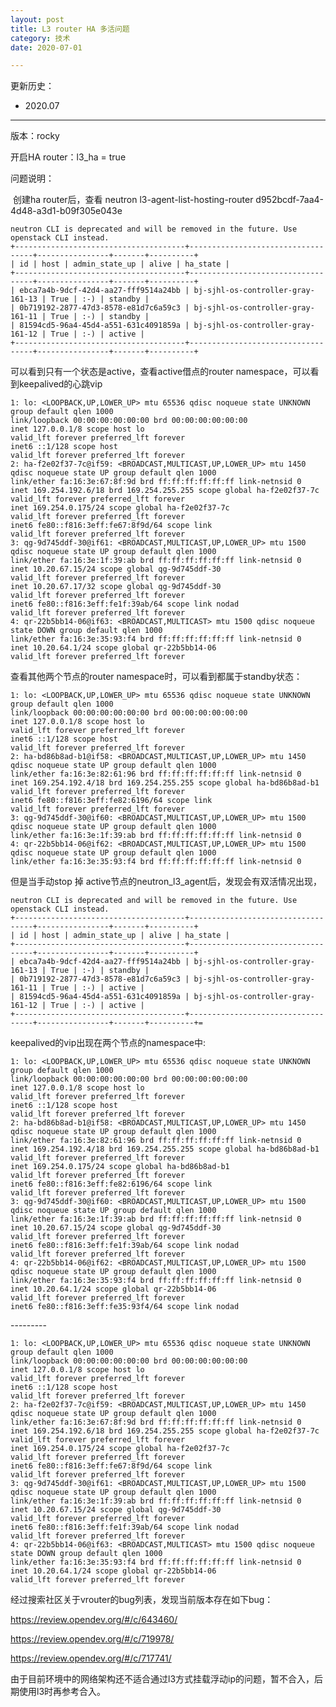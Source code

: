 ```yaml
---
layout: post
title: L3 router HA 多活问题
category: 技术
date: 2020-07-01

---
```


更新历史：

- 2020.07 

------



版本：rocky

开启HA router：l3_ha = true



问题说明：

​    创建ha router后，查看 neutron l3-agent-list-hosting-router d952bcdf-7aa4-4d48-a3d1-b09f305e043e

```
neutron CLI is deprecated and will be removed in the future. Use openstack CLI instead.
+--------------------------------------+-----------------------------------+----------------+-------+----------+
| id | host | admin_state_up | alive | ha_state |
+--------------------------------------+-----------------------------------+----------------+-------+----------+
| ebca7a4b-9dcf-42d4-aa27-fff9514a24bb | bj-sjhl-os-controller-gray-161-13 | True | :-) | standby |
| 0b719192-2877-47d3-8578-e81d7c6a59c3 | bj-sjhl-os-controller-gray-161-11 | True | :-) | standby |
| 81594cd5-96a4-45d4-a551-631c4091859a | bj-sjhl-os-controller-gray-161-12 | True | :-) | active |
+--------------------------------------+-----------------------------------+----------------+-------+----------+
```





可以看到只有一个状态是active，查看active借点的router namespace，可以看到keepalived的心跳vip

```root@bj-sjhl-os-controller-gray-161-12 jumpadmin]# ip netns exec qrouter-d952bcdf-7aa4-4d48-a3d1-b09f305e043e ip a
1: lo: <LOOPBACK,UP,LOWER_UP> mtu 65536 qdisc noqueue state UNKNOWN group default qlen 1000
link/loopback 00:00:00:00:00:00 brd 00:00:00:00:00:00
inet 127.0.0.1/8 scope host lo
valid_lft forever preferred_lft forever
inet6 ::1/128 scope host
valid_lft forever preferred_lft forever
2: ha-f2e02f37-7c@if59: <BROADCAST,MULTICAST,UP,LOWER_UP> mtu 1450 qdisc noqueue state UP group default qlen 1000
link/ether fa:16:3e:67:8f:9d brd ff:ff:ff:ff:ff:ff link-netnsid 0
inet 169.254.192.6/18 brd 169.254.255.255 scope global ha-f2e02f37-7c
valid_lft forever preferred_lft forever
inet 169.254.0.175/24 scope global ha-f2e02f37-7c
valid_lft forever preferred_lft forever
inet6 fe80::f816:3eff:fe67:8f9d/64 scope link
valid_lft forever preferred_lft forever
3: qg-9d745ddf-30@if61: <BROADCAST,MULTICAST,UP,LOWER_UP> mtu 1500 qdisc noqueue state UP group default qlen 1000
link/ether fa:16:3e:1f:39:ab brd ff:ff:ff:ff:ff:ff link-netnsid 0
inet 10.20.67.15/24 scope global qg-9d745ddf-30
valid_lft forever preferred_lft forever
inet 10.20.67.17/32 scope global qg-9d745ddf-30
valid_lft forever preferred_lft forever
inet6 fe80::f816:3eff:fe1f:39ab/64 scope link nodad
valid_lft forever preferred_lft forever
4: qr-22b5bb14-06@if63: <BROADCAST,MULTICAST> mtu 1500 qdisc noqueue state DOWN group default qlen 1000
link/ether fa:16:3e:35:93:f4 brd ff:ff:ff:ff:ff:ff link-netnsid 0
inet 10.20.64.1/24 scope global qr-22b5bb14-06
valid_lft forever preferred_lft forever
```



查看其他两个节点的router namespace时，可以看到都属于standby状态：



```[root@bj-sjhl-os-controller-gray-161-11 jumpadmin]# ip netns exec qrouter-d952bcdf-7aa4-4d48-a3d1-b09f305e043e ip a
1: lo: <LOOPBACK,UP,LOWER_UP> mtu 65536 qdisc noqueue state UNKNOWN group default qlen 1000
link/loopback 00:00:00:00:00:00 brd 00:00:00:00:00:00
inet 127.0.0.1/8 scope host lo
valid_lft forever preferred_lft forever
inet6 ::1/128 scope host
valid_lft forever preferred_lft forever
2: ha-bd86b8ad-b1@if58: <BROADCAST,MULTICAST,UP,LOWER_UP> mtu 1450 qdisc noqueue state UP group default qlen 1000
link/ether fa:16:3e:82:61:96 brd ff:ff:ff:ff:ff:ff link-netnsid 0
inet 169.254.192.4/18 brd 169.254.255.255 scope global ha-bd86b8ad-b1
valid_lft forever preferred_lft forever
inet6 fe80::f816:3eff:fe82:6196/64 scope link
valid_lft forever preferred_lft forever
3: qg-9d745ddf-30@if60: <BROADCAST,MULTICAST,UP,LOWER_UP> mtu 1500 qdisc noqueue state UP group default qlen 1000
link/ether fa:16:3e:1f:39:ab brd ff:ff:ff:ff:ff:ff link-netnsid 0
4: qr-22b5bb14-06@if62: <BROADCAST,MULTICAST,UP,LOWER_UP> mtu 1500 qdisc noqueue state UP group default qlen 1000
link/ether fa:16:3e:35:93:f4 brd ff:ff:ff:ff:ff:ff link-netnsid 0
```



但是当手动stop 掉 active节点的neutron_l3_agent后，发现会有双活情况出现，

```[root@bj-sjhl-os-controller-gray-161-11 ~]# neutron l3-agent-list-hosting-router d952bcdf-7aa4-4d48-a3d1-b09f305e043e
neutron CLI is deprecated and will be removed in the future. Use openstack CLI instead.
+--------------------------------------+-----------------------------------+----------------+-------+----------+
| id | host | admin_state_up | alive | ha_state |
+--------------------------------------+-----------------------------------+----------------+-------+----------+
| ebca7a4b-9dcf-42d4-aa27-fff9514a24bb | bj-sjhl-os-controller-gray-161-13 | True | :-) | standby |
| 0b719192-2877-47d3-8578-e81d7c6a59c3 | bj-sjhl-os-controller-gray-161-11 | True | :-) | active |
| 81594cd5-96a4-45d4-a551-631c4091859a | bj-sjhl-os-controller-gray-161-12 | True | :-) | active |
+--------------------------------------+-----------------------------------+----------------+-------+----------+=
```



keepalived的vip出现在两个节点的namespace中:

```root@bj-sjhl-os-controller-gray-161-11 ~]# ip netns exec qrouter-d952bcdf-7aa4-4d48-a3d1-b09f305e043e ip a
1: lo: <LOOPBACK,UP,LOWER_UP> mtu 65536 qdisc noqueue state UNKNOWN group default qlen 1000
link/loopback 00:00:00:00:00:00 brd 00:00:00:00:00:00
inet 127.0.0.1/8 scope host lo
valid_lft forever preferred_lft forever
inet6 ::1/128 scope host
valid_lft forever preferred_lft forever
2: ha-bd86b8ad-b1@if58: <BROADCAST,MULTICAST,UP,LOWER_UP> mtu 1450 qdisc noqueue state UP group default qlen 1000
link/ether fa:16:3e:82:61:96 brd ff:ff:ff:ff:ff:ff link-netnsid 0
inet 169.254.192.4/18 brd 169.254.255.255 scope global ha-bd86b8ad-b1
valid_lft forever preferred_lft forever
inet 169.254.0.175/24 scope global ha-bd86b8ad-b1
valid_lft forever preferred_lft forever
inet6 fe80::f816:3eff:fe82:6196/64 scope link
valid_lft forever preferred_lft forever
3: qg-9d745ddf-30@if60: <BROADCAST,MULTICAST,UP,LOWER_UP> mtu 1500 qdisc noqueue state UP group default qlen 1000
link/ether fa:16:3e:1f:39:ab brd ff:ff:ff:ff:ff:ff link-netnsid 0
inet 10.20.67.15/24 scope global qg-9d745ddf-30
valid_lft forever preferred_lft forever
inet6 fe80::f816:3eff:fe1f:39ab/64 scope link nodad
valid_lft forever preferred_lft forever
4: qr-22b5bb14-06@if62: <BROADCAST,MULTICAST,UP,LOWER_UP> mtu 1500 qdisc noqueue state UP group default qlen 1000
link/ether fa:16:3e:35:93:f4 brd ff:ff:ff:ff:ff:ff link-netnsid 0
inet 10.20.64.1/24 scope global qr-22b5bb14-06
valid_lft forever preferred_lft forever
inet6 fe80::f816:3eff:fe35:93f4/64 scope link nodad
```



\---------



```[root@bj-sjhl-os-controller-gray-161-12 jumpadmin]# ip netns exec qrouter-d952bcdf-7aa4-4d48-a3d1-b09f305e043e ip a
1: lo: <LOOPBACK,UP,LOWER_UP> mtu 65536 qdisc noqueue state UNKNOWN group default qlen 1000
link/loopback 00:00:00:00:00:00 brd 00:00:00:00:00:00
inet 127.0.0.1/8 scope host lo
valid_lft forever preferred_lft forever
inet6 ::1/128 scope host
valid_lft forever preferred_lft forever
2: ha-f2e02f37-7c@if59: <BROADCAST,MULTICAST,UP,LOWER_UP> mtu 1450 qdisc noqueue state UP group default qlen 1000
link/ether fa:16:3e:67:8f:9d brd ff:ff:ff:ff:ff:ff link-netnsid 0
inet 169.254.192.6/18 brd 169.254.255.255 scope global ha-f2e02f37-7c
valid_lft forever preferred_lft forever
inet 169.254.0.175/24 scope global ha-f2e02f37-7c
valid_lft forever preferred_lft forever
inet6 fe80::f816:3eff:fe67:8f9d/64 scope link
valid_lft forever preferred_lft forever
3: qg-9d745ddf-30@if61: <BROADCAST,MULTICAST,UP,LOWER_UP> mtu 1500 qdisc noqueue state UP group default qlen 1000
link/ether fa:16:3e:1f:39:ab brd ff:ff:ff:ff:ff:ff link-netnsid 0
inet 10.20.67.15/24 scope global qg-9d745ddf-30
valid_lft forever preferred_lft forever
inet6 fe80::f816:3eff:fe1f:39ab/64 scope link nodad
valid_lft forever preferred_lft forever
4: qr-22b5bb14-06@if63: <BROADCAST,MULTICAST> mtu 1500 qdisc noqueue state DOWN group default qlen 1000
link/ether fa:16:3e:35:93:f4 brd ff:ff:ff:ff:ff:ff link-netnsid 0
inet 10.20.64.1/24 scope global qr-22b5bb14-06
valid_lft forever preferred_lft forever
```



经过搜索社区关于vrouter的bug列表，发现当前版本存在如下bug：

https://review.opendev.org/#/c/643460/

https://review.opendev.org/#/c/719978/

https://review.opendev.org/#/c/717741/



由于目前环境中的网络架构还不适合通过l3方式挂载浮动ip的问题，暂不合入，后期使用l3时再参考合入。
